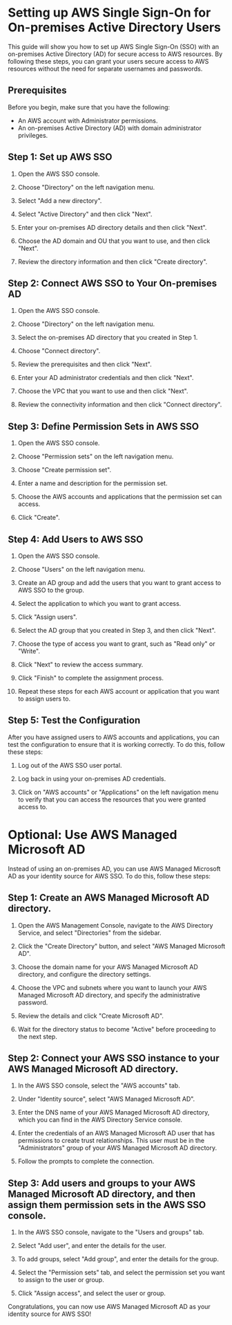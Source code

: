 # Setting up AWS Single Sign-On for On-premises Active Directory Users

This guide will show you how to set up AWS Single Sign-On (SSO) with an on-premises Active Directory (AD) for secure access to AWS resources. By following these steps, you can grant your users secure access to AWS resources without the need for separate usernames and passwords.

## Prerequisites

Before you begin, make sure that you have the following:

- An AWS account with Administrator permissions.
- An on-premises Active Directory (AD) with domain administrator privileges.

## Step 1: Set up AWS SSO

1. Open the AWS SSO console.

2. Choose "Directory" on the left navigation menu.

3. Select "Add a new directory".

4. Select "Active Directory" and then click "Next".

5. Enter your on-premises AD directory details and then click "Next".

6. Choose the AD domain and OU that you want to use, and then click "Next".

7. Review the directory information and then click "Create directory".

## Step 2: Connect AWS SSO to Your On-premises AD

1. Open the AWS SSO console.

2. Choose "Directory" on the left navigation menu.

3. Select the on-premises AD directory that you created in Step 1.

4. Choose "Connect directory".

5. Review the prerequisites and then click "Next".

6. Enter your AD administrator credentials and then click "Next".

7. Choose the VPC that you want to use and then click "Next".

8. Review the connectivity information and then click "Connect directory".

## Step 3: Define Permission Sets in AWS SSO

1. Open the AWS SSO console.

2. Choose "Permission sets" on the left navigation menu.

3. Choose "Create permission set".

4. Enter a name and description for the permission set.

5. Choose the AWS accounts and applications that the permission set can access.

6. Click "Create".

## Step 4: Add Users to AWS SSO

1. Open the AWS SSO console.

2. Choose "Users" on the left navigation menu.

3. Create an AD group and add the users that you want to grant access to AWS SSO to the group.

4. Select the application to which you want to grant access.

5. Click "Assign users".

6. Select the AD group that you created in Step 3, and then click "Next".

7. Choose the type of access you want to grant, such as "Read only" or "Write".

8. Click "Next" to review the access summary.

9. Click "Finish" to complete the assignment process.

10. Repeat these steps for each AWS account or application that you want to assign users to.

## Step 5: Test the Configuration

After you have assigned users to AWS accounts and applications, you can test the configuration to ensure that it is working correctly. To do this, follow these steps:

1. Log out of the AWS SSO user portal.

2. Log back in using your on-premises AD credentials.

3. Click on "AWS accounts" or "Applications" on the left navigation menu to verify that you can access the resources that you were granted access to.



# Optional: Use AWS Managed Microsoft AD

Instead of using an on-premises AD, you can use AWS Managed Microsoft AD as your identity source for AWS SSO. To do this, follow these steps:

## Step 1: Create an AWS Managed Microsoft AD directory.

1. Open the AWS Management Console, navigate to the AWS Directory Service, and select "Directories" from the sidebar.

2. Click the "Create Directory" button, and select "AWS Managed Microsoft AD".

3. Choose the domain name for your AWS Managed Microsoft AD directory, and configure the directory settings.

4. Choose the VPC and subnets where you want to launch your AWS Managed Microsoft AD directory, and specify the administrative password.

5. Review the details and click "Create Microsoft AD".

6. Wait for the directory status to become "Active" before proceeding to the next step.

## Step 2: Connect your AWS SSO instance to your AWS Managed Microsoft AD directory.

1. In the AWS SSO console, select the "AWS accounts" tab.

2. Under "Identity source", select "AWS Managed Microsoft AD".

3. Enter the DNS name of your AWS Managed Microsoft AD directory, which you can find in the AWS Directory Service console.

4. Enter the credentials of an AWS Managed Microsoft AD user that has permissions to create trust relationships. This user must be in the "Administrators" group of your AWS Managed Microsoft AD directory.

5. Follow the prompts to complete the connection. 

## Step 3: Add users and groups to your AWS Managed Microsoft AD directory, and then assign them permission sets in the AWS SSO console.

1. In the AWS SSO console, navigate to the "Users and groups" tab.

2. Select "Add user", and enter the details for the user.

3. To add groups, select "Add group", and enter the details for the group.

4. Select the "Permission sets" tab, and select the permission set you want to assign to the user or group.

5. Click "Assign access", and select the user or group.

Congratulations, you can now use AWS Managed Microsoft AD as your identity source for AWS SSO!
